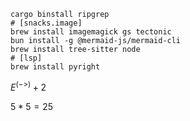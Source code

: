 ```console
cargo binstall ripgrep
# [snacks.image]
brew install imagemagick gs tectonic
bun install -g @mermaid-js/mermaid-cli
brew install tree-sitter node
# [lsp]
brew install pyright
```

$E^(->) + 2$

$5*5 = 25$

